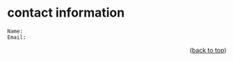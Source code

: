 <a name="topage"></a>

# contact information

```
Name:
Email:

```


<p align="right">(<a href="#topage">back to top</a>)</p>
<br/>
<br/>
